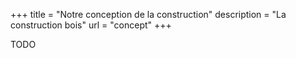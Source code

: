 +++
title = "Notre conception de la construction"
description = "La construction bois"
url = "concept"
+++

TODO
